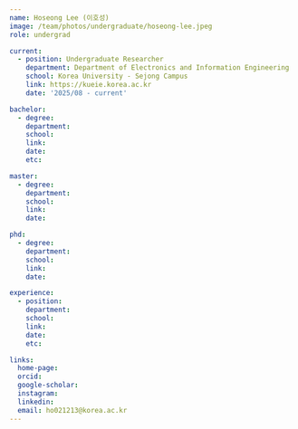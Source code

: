 ```yaml
---
name: Hoseong Lee (이호성)
image: /team/photos/undergraduate/hoseong-lee.jpeg
role: undergrad

current:
  - position: Undergraduate Researcher
    department: Department of Electronics and Information Engineering
    school: Korea University - Sejong Campus
    link: https://kueie.korea.ac.kr
    date: '2025/08 - current'

bachelor:
  - degree:
    department:
    school:
    link:
    date:
    etc:

master:
  - degree:
    department: 
    school: 
    link: 
    date: 

phd:
  - degree:
    department: 
    school: 
    link: 
    date: 

experience:
  - position:
    department: 
    school:  
    link: 
    date: 
    etc: 

links:
  home-page:
  orcid:
  google-scholar:
  instagram:
  linkedin:
  email: ho021213@korea.ac.kr
---
```

